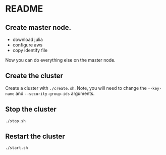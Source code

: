 # README

## Create master node.
- download julia
- configure aws
- copy identify file

Now you can do everything else on the master node.

## Create the cluster
Create a cluster with `./create.sh`. Note, you will need to change the `--key-name` and `--security-group-ids` arguments.

## Stop the cluster
`./stop.sh`

## Restart the cluster
`./start.sh`